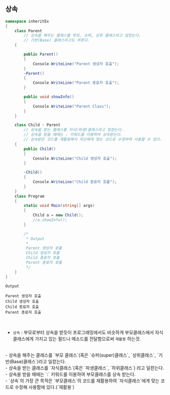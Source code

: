 ## 상속

```csharp
namespace inheritEx
{   
    class Parent 
        // 상속을 해주는 클래스를 부모, 슈퍼, 상위 클래스라고 일컫는다.
        // 기반(Base) 클래스라고도 부른다.
    {

        public Parent()
        {
            Console.WriteLine("Parent 생성자 호출");
        }
        ~Parent()
        {
            Console.WriteLine("Parent 종료자 호출");
        }

        public void showInfo()
        {
            Console.WriteLine("Parent Class");
        }
    }

    class Child : Parent 
        // 상속을 받는 클래스를 자식(파생)클래스라고 일컫는다.
        // 상속을 받을 때에는 : 키워드를 이용하여 상속받는다.
        // 상속받은 코드를 재활용해서 자신에게 맞는 코드로 수정하여 사용할 수 있다.
    {
        public Child()
        {
            Console.WriteLine("Child 생성자 호출");
        }

        ~Child()
        {
            Console.WriteLine("Child 종료자 호풀");
        }
    }
    class Program
    {
        static void Main(string[] args)
        {
            Child a = new Child();
            //a.showInfo();
        }

        /*
         * Output
         * 
         Parent 생성자 호출
         Child 생성자 호출
         Child 종료자 호출
         Parent 종료자 호출
         */
    }
}
```
```result
Output
          
Parent 생성자 호출
Child 생성자 호출
Child 종료자 호출
Parent 종료자 호출
```
<br />

- `상속` : 부모로부터 상속을 받듯이 프로그래밍에서도 비슷하게 부모클래스에서 자식클래스에게 가지고 있는 필드나 메소드를 전달함으로써 `재활용` 하는것.
<br />
- 상속을 해주는 클래스를 `부모 클래스`(혹은 `슈퍼(super)클래스`, `상위클래스`, `기반(Base)클래스`)라고 일컫는다.
<br />
- 상속을 받는 클래스를 `자식클래스`(혹은 `파생클래스`, `하위클래스`) 라고 일컫는다.
<br />
- 상속을 받을 때에는 `:` 키워드를 이용하여 부모클래스를 상속 받는다.
<br />
- `상속`의 가장 큰 목적은 `부모클래스`의 코드를 재활용하여 `자식클래스`에게 맞는 코드로 수정해 사용함에 있다.(`재활용`)